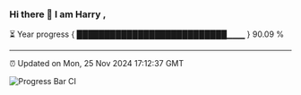 ### Hi there 👋 I am Harry , 

⏳ Year progress { ███████████████████████████▁▁▁ } 90.09 %

---

⏰ Updated on Mon, 25 Nov 2024 17:12:37 GMT

![Progress Bar CI](https://github.com/duykhang68/duykhang68/workflows/Progress%20Bar%20CI/badge.svg)
